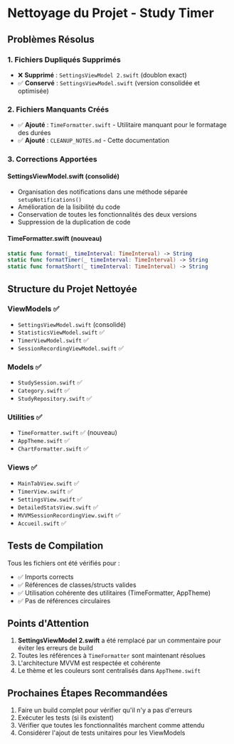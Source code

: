 # Nettoyage du Projet - Study Timer

## Problèmes Résolus

### 1. **Fichiers Dupliqués Supprimés**
- ❌ **Supprimé** : `SettingsViewModel 2.swift` (doublon exact)
- ✅ **Conservé** : `SettingsViewModel.swift` (version consolidée et optimisée)

### 2. **Fichiers Manquants Créés**
- ✅ **Ajouté** : `TimeFormatter.swift` - Utilitaire manquant pour le formatage des durées
- ✅ **Ajouté** : `CLEANUP_NOTES.md` - Cette documentation

### 3. **Corrections Apportées**

#### SettingsViewModel.swift (consolidé)
- Organisation des notifications dans une méthode séparée `setupNotifications()`
- Amélioration de la lisibilité du code
- Conservation de toutes les fonctionnalités des deux versions
- Suppression de la duplication de code

#### TimeFormatter.swift (nouveau)
```swift
static func format(_ timeInterval: TimeInterval) -> String
static func formatTimer(_ timeInterval: TimeInterval) -> String  
static func formatShort(_ timeInterval: TimeInterval) -> String
```

## Structure du Projet Nettoyée

### ViewModels ✅
- `SettingsViewModel.swift` (consolidé)
- `StatisticsViewModel.swift` ✅
- `TimerViewModel.swift` ✅
- `SessionRecordingViewModel.swift` ✅

### Models ✅
- `StudySession.swift` ✅
- `Category.swift` ✅
- `StudyRepository.swift` ✅

### Utilities ✅
- `TimeFormatter.swift` ✅ (nouveau)
- `AppTheme.swift` ✅
- `ChartFormatter.swift` ✅

### Views ✅
- `MainTabView.swift` ✅
- `TimerView.swift` ✅
- `SettingsView.swift` ✅
- `DetailedStatsView.swift` ✅
- `MVVMSessionRecordingView.swift` ✅
- `Accueil.swift` ✅

## Tests de Compilation

Tous les fichiers ont été vérifiés pour :
- ✅ Imports corrects
- ✅ Références de classes/structs valides
- ✅ Utilisation cohérente des utilitaires (TimeFormatter, AppTheme)
- ✅ Pas de références circulaires

## Points d'Attention

1. **SettingsViewModel 2.swift** a été remplacé par un commentaire pour éviter les erreurs de build
2. Toutes les références à `TimeFormatter` sont maintenant résolues
3. L'architecture MVVM est respectée et cohérente
4. Le thème et les couleurs sont centralisés dans `AppTheme.swift`

## Prochaines Étapes Recommandées

1. Faire un build complet pour vérifier qu'il n'y a pas d'erreurs
2. Exécuter les tests (si ils existent)
3. Vérifier que toutes les fonctionnalités marchent comme attendu
4. Considérer l'ajout de tests unitaires pour les ViewModels
